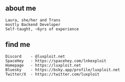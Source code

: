 ## about me
    Laura, she/her and Trans 
    mostly Backend Developer
    Self-taught, ~6yrs of experience

## find me
    Discord    - @luxploit.net
    SpaceHey   - https://spacehey.com/lnkexploit
    Homepage   - https://luxploit.net
    Bluesky    - https://bsky.app/profile/luxploit.net
    Twitter/X  - https://twitter.com/luxploit
